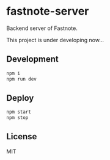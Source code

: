 # fastnote-server

Backend server of Fastnote.

This project is under developing now...

## Development

```bash
npm i
npm run dev
```

## Deploy

```bash
npm start
npm stop
```

## License

MIT
